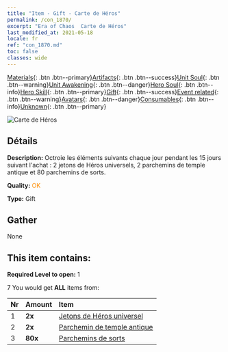 ```yaml
---
title: "Item - Gift - Carte de Héros"
permalink: /con_1870/
excerpt: "Era of Chaos  Carte de Héros"
last_modified_at: 2021-05-18
locale: fr
ref: "con_1870.md"
toc: false
classes: wide
---
```

 [Materials](/ItemsFR/){: .btn .btn--primary}[Artifacts](/ItemsFR/Artifacts/){: .btn .btn--success}[Unit Soul](/ItemsFR/UnitSoul/){: .btn .btn--warning}[Unit Awakening](/ItemsFR/UnitAwakening/){: .btn .btn--danger}[Hero Soul](/ItemsFR/HeroSoul/){: .btn .btn--info}[Hero Skill](/ItemsFR/HeroSkill/){: .btn .btn--primary}[Gift](/ItemsFR/Gift/){: .btn .btn--success}[Event related](/ItemsFR/Events/){: .btn .btn--warning}[Avatars](/ItemsFR/Avatars/){: .btn .btn--danger}[Consumables](/ItemsFR/Consumables/){: .btn .btn--info}[Unknown](/ItemsFR/Unknown/){: .btn .btn--primary}

 ![Carte de Héros](/images/t/i_907493.png)

## Détails
 **Description:** Octroie les éléments suivants chaque jour pendant les 15 jours suivant l'achat : 2 jetons de Héros universels, 2 parchemins de temple antique et 80 parchemins de sorts.

 **Quality:** <span style="color: #FF8C00">OK</span>

 **Type:** Gift

## Gather

  None

## This item contains:

 **Required Level to open:** 1

 7 You would get **ALL** items  from:

  | Nr | Amount |     Item    |
  |:---|:-------|:------------|
  | 1 |  **2x** | [Jetons de Héros universel](/ItemsFR/her_358/) |  | 
  | 2 |  **2x** | [Parchemin de temple antique](/ItemsFR/con_697/) |  | 
  | 3 |  **80x** | [Parchemins de sorts](/ItemsFR/con_694/) |  | 

